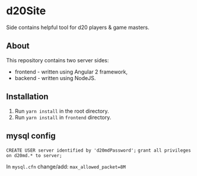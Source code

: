 # d20Site
Side contains helpful tool for d20 players & game masters.

## About
This repository contains two server sides:
* frontend - written using Angular 2 framework,
* backend - written using NodeJS.

## Installation
1. Run `yarn install` in the root directory.
2. Run `yarn install` in `frontend` directory.

## mysql config
`CREATE USER server identified by 'd20mdPassword';`
`grant all privileges on d20md.* to server;`

In `mysql.cfn` change/add:
`max_allowed_packet=8M`
